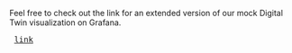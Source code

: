 Feel free to check out the link for an extended version of our mock Digital Twin visualization on Grafana. <pre>
[link](https://youtu.be/g1bN2Fe-Qb0)
